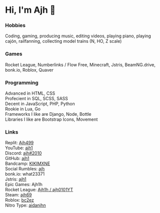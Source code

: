 # Hi, I'm Ajh 👋

### Hobbies

Coding, gaming, producing music, editing videos, playing piano, playing cajón, railfanning, collecting model trains (N, HO, Z scale)

### Games

Rocket League, Numberlinks / Flow Free, Minecraft, Jstris, BeamNG.drive, bonk.io, Roblox, Quaver

### Programming

Advanced in HTML, CSS  
Profecient in SQL, SCSS, SASS  
Decent in JavaScript, PHP, Python  
Rookie in Lua, Go  
Frameworks I like are Django, Node, Bottle  
Libraries I like are Bootstrap Icons, Movement

### Links

Replit: [Ajh499](https://replit.com/@Ajh499)  
YouTube: [ajh1](https://youtube.com/@ajh1)  
Discord: [ajh#2010](https://discord.gg/mMF22K4N9w)  
GitHub: [ajh1](https://jstris.jezevec10.com/u/ajh1)  
Bandcamp: [KIKIMXNE](https://ajhh.bandcamp.com/)  
Social Rumbles: [ajh](https://socialrumbles.com/@ajh)  
bonk.io: what23371  
Jstris: [ajh1](https://jstris.jezevec10.com/u/ajh1)  
Epic Games: Ajh1h  
Rocket League: [Ajh1h / ajh0101YT](https://rocketleague.tracker.network/rocket-league/profile/epic/Ajh1h/overview/)  
Steam: [ajh69](https://steamcommunity.com/id/ajh69/)  
Roblox: [bc2ez](https://web.roblox.com/users/160979454/profile)  
Nitro Type: [aidanjhn](https://www.nitrotype.com/racer/aidanjhn)  
